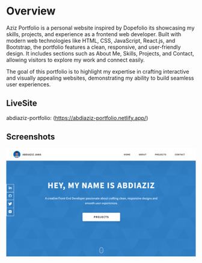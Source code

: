 # Overview
Aziz Portfolio is a personal website inspired by Dopefolio its showcasing my skills, projects, and experience as a frontend web developer. Built with modern web technologies like HTML, CSS, JavaScript, React.js, and Bootstrap, the portfolio features a clean, responsive, and user-friendly design. It includes sections such as About Me, Skills, Projects, and Contact, allowing visitors to explore my work and connect easily.

The goal of this portfolio is to highlight my expertise in crafting interactive and visually appealing websites, demonstrating my ability to build seamless user experiences.


## LiveSite 

abdiaziz-portfolio: (https://abdiaziz-portfolio.netlify.app/)

## Screenshots

![DesktopView](screenshot/DesktopView.png)




